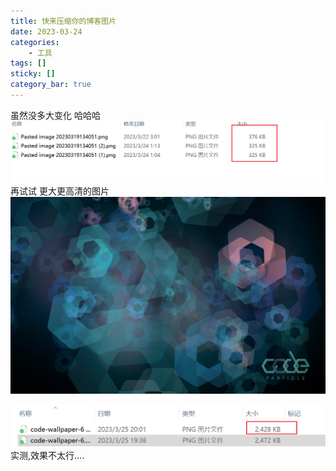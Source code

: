 ```yaml
---
title: 快来压缩你的博客图片
date: 2023-03-24
categories: 
	- 工具
tags: []
sticky: []
category_bar: true
---
```



虽然没多大变化 哈哈哈
![](../../imgs/Pasted%20image%2020230324011438.png)
再试试 更大更高清的图片
![](../../imgs/code-wallpaper-6%201.png)

![](../../imgs/Pasted%20image%2020230325200454.png)
实测,效果不太行....